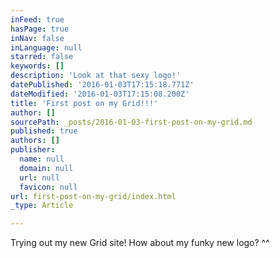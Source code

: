 ```yaml
---
inFeed: true
hasPage: true
inNav: false
inLanguage: null
starred: false
keywords: []
description: 'Look at that sexy logo!'
datePublished: '2016-01-03T17:15:18.771Z'
dateModified: '2016-01-03T17:15:08.200Z'
title: 'First post on my Grid!!!'
author: []
sourcePath: _posts/2016-01-03-first-post-on-my-grid.md
published: true
authors: []
publisher:
  name: null
  domain: null
  url: null
  favicon: null
url: first-post-on-my-grid/index.html
_type: Article

---
```

Trying out my new Grid site! How about my funky new logo? ^^